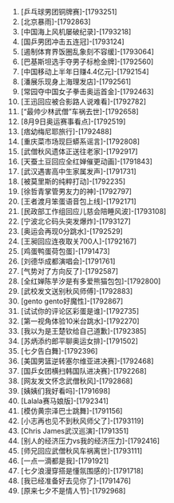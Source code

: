 
1. [乒乓球男团铜牌赛]-[1793251]
1. [北京暴雨]-[1792863]
1. [中国海上风机屡破纪录]-[1793218]
1. [国乒男团冲击五连冠]-[1793124]
1. [遏制体育界饭圈乱象刻不容缓]-[1793064]
1. [巴基斯坦选手夺男子标枪金牌]-[1792560]
1. [中国移动上半年日赚4.4亿元]-[1792154]
1. [潘展乐现身上海理发店]-[1792561]
1. [常园夺中国女子拳击奥运首金]-[1792463]
1. [王迅回应被合影路人说难看]-[1792782]
1. [“最帅少林武僧”车祸去世]-[1792658]
1. [8月9日奥运赛事看点]-[1792519]
1. [痞幼梅尼耶旅行]-[1792488]
1. [重庆菜市场现巨蟒系谣言]-[1792808]
1. [武僧秋风遗体正送往老家]-[1792917]
1. [天蚕土豆回应全红婵催更动画]-[1791843]
1. [武汉遇害高中生家属发声]-[1791731]
1. [被莫里斯的纯粹打动]-[1792235]
1. [徐哲青掌管男友力的神]-[1792797]
1. [王者渡月笨蛋语音包上线]-[1792171]
1. [民政部工作组回应儿慈会陪睡风波]-[1793108]
1. [宁波北仑码头突发爆炸]-[1793127]
1. [奥运会再现0分跳水]-[1792529]
1. [王昶回应连夜取关700人]-[1792167]
1. [鸡蛋鸭蛋荷包蛋]-[1791473]
1. [刘德华成都演唱会]-[1791761]
1. [气势对了方向反了]-[1792587]
1. [全红婵陈芋汐是有多爱熊猫包包]-[1792800]
1. [武校发文送别秋风师傅]-[1792883]
1. [gento gento好魔性]-[1792867]
1. [试试你的评论区彩蛋是谁]-[1792735]
1. [第一视角体验10米台跳水]-[1792270]
1. [我以为是王楚钦给自己道歉]-[1792385]
1. [苏炳添约郎平聊奥运女排]-[1791502]
1. [七夕告白舞]-[1792396]
1. [美国男篮逆转塞尔维亚进决赛]-[1792468]
1. [国乒女团横扫韩国队进决赛]-[1792268]
1. [网友发文怀念武僧秋风]-[1792868]
1. [姨姨们我好看吗]-[1791698]
1. [Lalala赛马娘版]-[1792341]
1. [模仿黄宗泽巴士跳舞]-[1791156]
1. [小志再也见不到秋风师父了]-[1793119]
1. [Chris James武汉巡演]-[1791351]
1. [别人的经济压力vs我的经济压力]-[1792416]
1. [师兄回应武僧秋风车祸离世]-[1793111]
1. [一点一滴都是我]-[1791921]
1. [七夕浪漫穿搭是懂氛围感的]-[1791718]
1. [我已经准备好去见你了]-[1791476]
1. [原来七夕不是情人节]-[1792968]